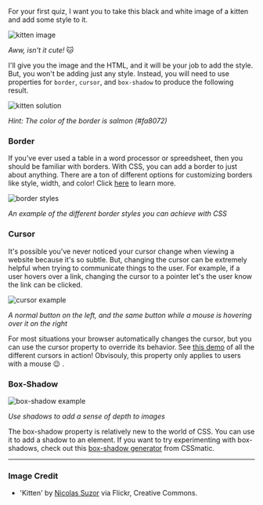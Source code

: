For your first quiz, I want you to take this black and white image of a kitten and add some style to it.

![kitten image](http://udacity.github.io/fend/lessons/L3/problem-set/02-style-an-image/kitten.jpg)

_Aww, isn't it cute!_ 🐱

I'll give you the image and the HTML, and it will be your job to add the style. But, you won't be adding just any style. Instead, you will need to use properties for `border`, `cursor`, and `box-shadow` to produce the following result.

![kitten solution](http://udacity.github.io/fend/lessons/L3/problem-set/02-style-an-image/kitten-solution.jpg)

_Hint: The color of the border is salmon (#fa8072)_

### Border

If you've ever used a table in a word processor or spreedsheet, then you should be familiar with borders. With CSS, you can add a border to just about anything. There are a ton of different options for customizing borders like style, width, and color! Click [here](https://developer.mozilla.org/en-US/docs/Web/CSS/border "CSS Borders") to learn more.

![border styles](http://udacity.github.io/fend/lessons/L3/problem-set/02-style-an-image/border-styles.jpg)

_An example of the different border styles you can achieve with CSS_

### Cursor

It's possible you've never noticed your cursor change when viewing a website because it's so subtle. But, changing the cursor can be extremely helpful when trying to communicate things to the user. For example, if a user hovers over a link, changing the cursor to a pointer let's the user know the link can be clicked.

![cursor example](http://udacity.github.io/fend/lessons/L3/problem-set/02-style-an-image/cursors.jpg)

_A normal button on the left, and the same button while a mouse is hovering over it on the right_

For most situations your browser automatically changes the cursor, but you can use the cursor property to override its behavior. See [this demo](https://css-tricks.com/almanac/properties/c/cursor/ "Cursors Demo") of all the different cursors in action! Obvisouly, this property only applies to users with a mouse 😉 .

### Box-Shadow

![box-shadow example](http://udacity.github.io/fend/lessons/L3/problem-set/02-style-an-image/box-shadow.jpg)

_Use shadows to add a sense of depth to images_

The box-shadow property is relatively new to the world of CSS. You can use it to add a shadow to an element. If you want to try experimenting with box-shadows, check out this [box-shadow generator](http://www.cssmatic.com/box-shadow "Box-Shadow Generator") from CSSmatic.

---

### Image Credit

- 'Kitten' by [Nicolas Suzor](https://www.flickr.com/photos/nicsuzor/) via Flickr, Creative Commons.